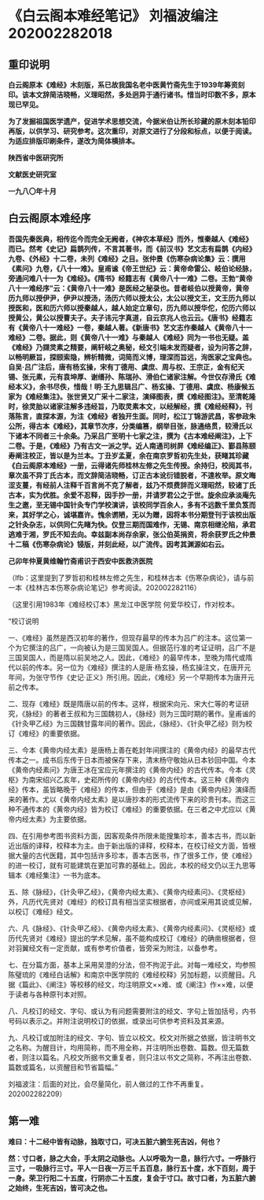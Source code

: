 # 《白云阁本难经笔记》 刘福波编注 202002282018

## 重印说明

**白云阁原本《难经》木刻版，系已故我国名老中医黄竹斋先生于1939年筹资刻印。该本文辞简洁晓畅，义理昭然，多处迥异于通行诸书。惜当时印数不多，原本现已罕见。**

**为了发掘祖国医学遗产，促进学术思想交流，今据米伯让所长珍藏的原木刻本铅印再版，以供学习、研究参考。这次重印，对原文进行了分段和标点，以便于阅读。为适应排版印刷条件，遂改为简体横排本。**

**陕西省中医研究所**

**文献医史研究室**

**一九八〇年十月**

## 白云阁原本难经序

**吾国先秦医典，相传迄今而完全无阙者，《神农本草经》而外，惟秦越人《难经》而已。然考《史记》扁鹊列传，不言其著书，而《前汉书》艺文志有扁鹊《内经》九卷、《外经》十二卷，未列《难经》之目。张仲景《伤寒杂病论集》云：撰用《素问》九卷，《八十一难》。皇甫谧《帝王世纪》云：黄帝命雷公、岐伯论经脉，旁通问难八十一为《难经》。《隋书》经籍志有《黄帝八十一难》二卷。王勃“黄帝八十一难经序”云：《黄帝八十一难》是医经之秘录也。昔者岐伯以授黄帝，黄帝历九师以授伊尹，伊尹以授汤，汤历六师以授太公，太公以授文王，文王历九师以授医和，医和历六师以授秦越人，越人始定立章句，历九师以授华佗，佗历六师以授黄公，黄公以授曹夫子。夫子讳元字真道，自云京兆人也云云。《唐书》经籍志有《黄帝八十一难经》一卷，秦越人著。《新唐书》艺文志作秦越人《黄帝八十一难经》二卷。据此，则《黄帝八十一难》与秦越人《难经》同为一书也无疑。盖《难经》乃撷灵素之精要，阐轩岐之奥秘，经文引端未发而疑者，设为问答之辞，以畅明厥旨，探颐索隐，辨析精微，词简而义博，理深而旨远，洵医家之宝典也。自吴·吕广注后，唐有杨玄操，宋有丁德用、虞庶、周与权、王宗正，金有纪天锡、张元素，元有袁坤厚、谢缙孙、陈瑞孙、滑伯仁诸家注解。今世仅存滑氏《难经本义》，余书尽佚，惜哉！明·王九思辑吕广、杨玄操、丁德用、虞庶、杨康候五家为《难经集注》。张世贤又广采十二家注，演绎图表，撰《难经图注》。至清乾隆时，徐灵胎以诸家注解多违经旨，乃取灵素本文，以经解经，撰《难经经释》，刊落陈言，直探本源，为注《难经》者独开生面。同时，松江丁锦游武昌，客参政朱公所，得古本《难经》，其章节次序，分类编篡，纲举目张，脉通络贯，较滑氏以下诸本不同者三十余条。乃采吕广至明十七家之注，撰为《古本难经阐注》，上下二卷。于是，《难经》乃有古文一派之学。近人南通司树屏《难经编正》、鄞县陈颐寿阐注校正，皆以是为兰本。丁丑岁孟夏，余在南京罗哲初先生处，获睹其珍藏《白云阁原本难经》一册，云得诸先师桂林左修之先生传授。余持归，校阅其书，章次虽不异丁氏古本，而文辞简洁晓畅，订正古本讹衍错脱者，不遑枚举。原文晦涩支蔓，有经前人注释千百言尚不克了解者，兹乃不烦费辞而义理昭然，较诸丁氏古本，实为优胜。余爱不忍释，因手抄一册，并请罗君公之于世。旋余应承淡庵先生之邀，至无锡中国针灸专门学校演讲，该校同学百余人，多有不远数千里负笈而来，其好学之心，诚堪嘉许。愧余谫陋，无以为赠，因将本书分期登刊于该校出版之针灸杂志，以供同仁先睹为快。仅登三期而国难作，无锡、南京相继沦陷，承君逃难于湘，罗氏不知去向。幸兹副本尚存余家，张公伯英捐资，将余获罗氏之仲景十二稿《伤寒杂病论》锓版，并刻此经，以广流传。因考其渊源如右云。**

**己卯年仲夏黄维翰竹斋甫识于西安中医救济医院**

（lfb：这里提到了罗哲初和桂林左修之先生，和桂林古本《伤寒杂病论》，请与前一本《桂林古本伤寒杂病论笔记》参考阅读。202002282116）

（这里引用1983年《难经校订本》黑龙江中医学院 何爱华校订，作对校本。

“校订说明

一、《难经》虽然是西汉初年的著作，但现存最早的传本为吕广的注本。这位第一个为它撰注的吕广，一向被认为是三国吴国人。但据范行准的考证证明，吕广不是三国吴国人，而是隋以前吴地之人。因此，《难经》的最早传本，至晚为隋代或隋代以前的传本。另一位为《难经》撰注的人是唐·杨玄操，杨玄操注文，在唐开元年间，为张守节作《史记·正义》所引用。因此，《难经》另一个早期传本为唐开元前之传本。

二、现存《难经》既是隋唐以前的传本。这样，根据宋向元、宋大仁等的考证研究，《脉经》的著者王叔和为三国魏初人，《脉经》则为三国时期的著作。皇甫谧的《针灸甲乙经》为三国魏甘露年间的著作。因此，《脉经》、《针灸甲乙经》则为校订《难经》的重要依据。

三、今本《黄帝内经太素》是唐杨上善在乾封年间撰注的《黄帝内经》的最早古代传本之一。成书后东传于日本而被保存下来，清末杨守敬始从日本钞回中国。今本《黄帝内经素问》为唐王冰在宝应元年撰注的《黄帝内经》的古代传本。今本《灵枢》为南宋绍兴乙亥年，史崧所传的《黄帝内经》的古代传本。这三种《黄帝内经》传本，虽皆略晚于《难经》的传本，但由于《难经》是由《黄帝内经》演绎而来的著作。尤以《黄帝内经太素》是以唐抄本的形式流传下来的珍贵刊本。而这三种不通传本的《黄帝内经》皆为校订《难经》的重要依据。在三者之中尤应以《黄帝内经太素》为主要依据。

四、在引用参考图书资料方面，因客观条件所限未能搜集珍本，善本古书，而以新近出版的译释，校释本为主。由于新出版的译释，校释本，在校订经文方面，皆根据大量的古代医籍，其中包括许多珍本，善本古医书，作了很多工作，使《难经》的进一校订，就有可能建筑在更加可靠的基础上。因此，本校的经文仍以王九思等辑本《难经集注》一书为底本。

五、除《脉经》，《针灸甲乙经》，《黄帝内经太素》、《黄帝内经素问》、《灵枢经》外，凡历代先贤对《难经》的校订具有相当坚实根据者，亦间或采用其说或见解，以校订《难经》经文。

六、凡《脉经》、《针灸甲乙经》、《黄帝内经太素》、《黄帝内经素问》、《灵枢经》或历代先贤对《难经》提出的学术见解，虽不能构成校订《难经》的确凿根据者，但对羽翼经文有一定贡献，或有参考价值者，皆旁采为附注，以备参考。

七、在分篇方面，基本上采用吴澄的分法，但不拘泥于此。对每一难经文，均参照陈璧琉的《难经白话解》和南京中医学院的《难经校释》另加标题，以资醒目。凡据《篇此》、《阐注》等校移的经文，均注明原文××难、或《阐注》作××难，以便于读者与各种原刊本对照。

八、凡校订的经文、字句、或认为有问题需要附注的经文、字句上皆加括号，内书号码以表示之。并附注说明校订的依据，或录出可供参考资料及其来源。

九、凡校订或加附注的经文、字句、皆立以校文。校文对所据之依据，皆注明书文之名称。为醒目计，均用简称，而不用全称，并注明所出卷数、篇数。但无篇数者，则注以篇名。凡校文所据书文重复者，则只注以书文之简称，不再注出卷数、篇数或篇名，以资醒目和节省篇幅。”

刘福波注：后面的对比，会尽量简化，前人做过的工作不再重复。202002282209）

## 第一难

**难曰：十二经中皆有动脉，独取寸口，可决五脏六腑生死吉凶，何也？**

**然：寸口者，脉之大会，手太阴之动脉也。人以呼吸为一息，脉行六寸。一呼脉行三寸，一吸脉行三寸。平人一日夜一万三千五百息，脉行五十度，水下百刻，周于一身。荣卫行阳二十五度，行阴亦二十五度，复会于寸口。故寸口者，为五脏六腑之始终，生死吉凶，皆可决之也。**

